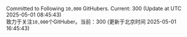 Committed to Following `10,000` GitHubers. Current: <!-- FOLLOWING_COUNT -->300<!-- FOLLOWING_COUNT --> (Update at UTC <!-- LAST_UPDATED -->2025-05-01 08:45:43<!-- LAST_UPDATED -->)<br>
致力于关注`10,000`个GitHuber。当前：<!-- FOLLOWING_COUNT -->300<!-- FOLLOWING_COUNT --> (更新于北京时间 <!-- LAST_UPDATED_CST -->2025-05-01 16:45:43<!-- LAST_UPDATED_CST -->)
